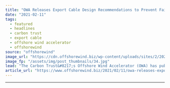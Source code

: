 ```yaml
---
title: "OWA Releases Export Cable Design Recommendations to Prevent Failure"
date: "2021-02-11"
tags: 
  - featured
  - headlines
  - carbon trust
  - export cable
  - offshore wind accelerator
  - offshorewind
source: "offshorewind"
image_url: "https://cdn.offshorewind.biz/wp-content/uploads/sites/2/2021/02/11123002/Carbon-Trust-OWA.jpg"
image_fp: "/assets/img/post_thumbnails/34.jpg"
lead: "The Carbon Trust&#8217;s Offshore Wind Accelerator (OWA) has published new recommendations for fibre optic"
article_url: "https://www.offshorewind.biz/2021/02/11/owa-releases-export-cable-design-recommendations-to-prevent-failure/"
---
```


---

